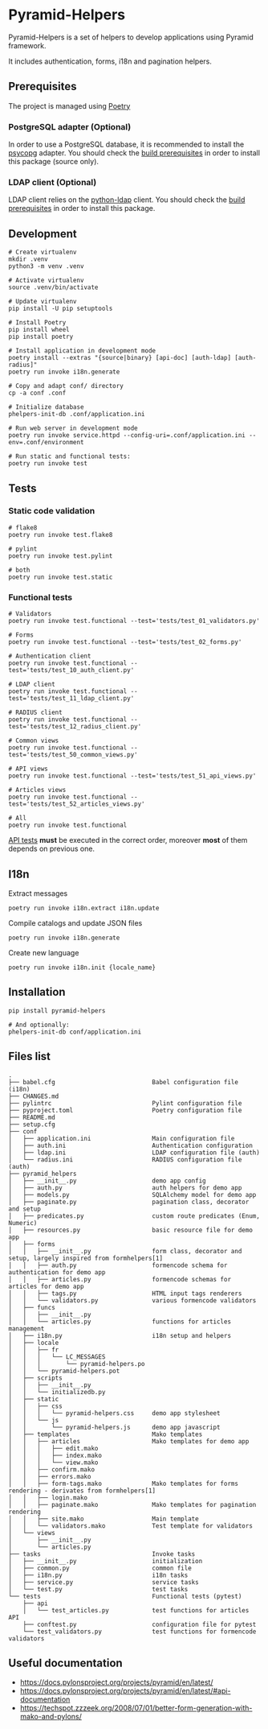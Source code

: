 # Pyramid-Helpers

Pyramid-Helpers is a set of helpers to develop applications using Pyramid framework.

It includes authentication, forms, i18n and pagination helpers.


## Prerequisites
The project is managed using [Poetry](https://poetry.eustace.io/docs/#installation)

### PostgreSQL adapter (Optional)
In order to use a PostgreSQL database, it is recommended to install the [psycopg](https://www.psycopg.org/) adapter. You should check the [build prerequisites](https://www.psycopg.org/docs/install.html#build-prerequisites) in order to install this package (source only).

### LDAP client (Optional)
LDAP client relies on the [python-ldap](https://www.python-ldap.org/en/latest/) client. You should check the [build prerequisites](https://www.python-ldap.org/en/latest/installing.html#build-prerequisites) in order to install this package.


## Development
```
# Create virtualenv
mkdir .venv
python3 -m venv .venv

# Activate virtualenv
source .venv/bin/activate

# Update virtualenv
pip install -U pip setuptools

# Install Poetry
pip install wheel
pip install poetry

# Install application in development mode
poetry install --extras "{source|binary} [api-doc] [auth-ldap] [auth-radius]"
poetry run invoke i18n.generate

# Copy and adapt conf/ directory
cp -a conf .conf

# Initialize database
phelpers-init-db .conf/application.ini

# Run web server in development mode
poetry run invoke service.httpd --config-uri=.conf/application.ini --env=.conf/environment

# Run static and functional tests:
poetry run invoke test
```

## Tests
### Static code validation
```
# flake8
poetry run invoke test.flake8

# pylint
poetry run invoke test.pylint

# both
poetry run invoke test.static
```

### Functional tests
```
# Validators
poetry run invoke test.functional --test='tests/test_01_validators.py'

# Forms
poetry run invoke test.functional --test='tests/test_02_forms.py'

# Authentication client
poetry run invoke test.functional --test='tests/test_10_auth_client.py'

# LDAP client
poetry run invoke test.functional --test='tests/test_11_ldap_client.py'

# RADIUS client
poetry run invoke test.functional --test='tests/test_12_radius_client.py'

# Common views
poetry run invoke test.functional --test='tests/test_50_common_views.py'

# API views
poetry run invoke test.functional --test='tests/test_51_api_views.py'

# Articles views
poetry run invoke test.functional --test='tests/test_52_articles_views.py'

# All
poetry run invoke test.functional
```

[API tests](/tests/api/test_articles.py) **must** be executed in the correct order, moreover **most** of them depends on previous one.


## I18n
Extract messages
```
poetry run invoke i18n.extract i18n.update
```

Compile catalogs and update JSON files
```
poetry run invoke i18n.generate
```

Create new language
```
poetry run invoke i18n.init {locale_name}
```


## Installation

```
pip install pyramid-helpers

# And optionally:
phelpers-init-db conf/application.ini
```


## Files list

```
.
├── babel.cfg                           Babel configuration file (i18n)
├── CHANGES.md
├── pylintrc                            Pylint configuration file
├── pyproject.toml                      Poetry configuration file
├── README.md
├── setup.cfg
├── conf
│   ├── application.ini                 Main configuration file
│   ├── auth.ini                        Authentication configuration
│   ├── ldap.ini                        LDAP configuration file (auth)
│   └── radius.ini                      RADIUS configuration file (auth)
├── pyramid_helpers
│   ├── __init__.py                     demo app config
│   ├── auth.py                         auth helpers for demo app
│   ├── models.py                       SQLAlchemy model for demo app
│   ├── paginate.py                     pagination class, decorator and setup
│   ├── predicates.py                   custom route predicates (Enum, Numeric)
│   ├── resources.py                    basic resource file for demo app
│   ├── forms
│   │   ├── __init__.py                 form class, decorator and setup, largely inspired from formhelpers[1]
│   │   ├── auth.py                     formencode schema for authentication for demo app
│   │   ├── articles.py                 formencode schemas for articles for demo app
│   │   ├── tags.py                     HTML input tags renderers
│   │   └── validators.py               various formencode validators
│   ├── funcs
│   │   ├── __init__.py
│   │   └── articles.py                 functions for articles management
│   ├── i18n.py                         i18n setup and helpers
│   ├── locale
│   │   ├── fr
│   │   │   └── LC_MESSAGES
│   │   │       └── pyramid-helpers.po
│   │   └── pyramid-helpers.pot
│   ├── scripts
│   │   ├── __init__.py
│   │   └── initializedb.py
│   ├── static
│   │   ├── css
│   │   │   └── pyramid-helpers.css     demo app stylesheet
│   │   └── js
│   │       └── pyramid-helpers.js      demo app javascript
│   ├── templates                       Mako templates
│   │   ├── articles                    Mako templates for demo app
│   │   │   ├── edit.mako
│   │   │   ├── index.mako
│   │   │   └── view.mako
│   │   ├── confirm.mako
│   │   ├── errors.mako
│   │   ├── form-tags.mako              Mako templates for forms rendering - derivates from formhelpers[1]
│   │   ├── login.mako
│   │   ├── paginate.mako               Mako templates for pagination rendering
│   │   ├── site.mako                   Main template
│   │   └── validators.mako             Test template for validators
│   └── views
│       ├── __init__.py
│       └── articles.py
├── tasks                               Invoke tasks
│   ├── __init__.py                     initialization
│   ├── common.py                       common file
│   ├── i18n.py                         i18n tasks
│   ├── service.py                      service tasks
│   └── test.py                         test tasks
└── tests                               Functional tests (pytest)
    ├── api
    │   └── test_articles.py            test functions for articles API
    ├── conftest.py                     configuration file for pytest
    └── test_validators.py              test functions for formencode validators
```


## Useful documentation

* https://docs.pylonsproject.org/projects/pyramid/en/latest/
* https://docs.pylonsproject.org/projects/pyramid/en/latest/#api-documentation
* https://techspot.zzzeek.org/2008/07/01/better-form-generation-with-mako-and-pylons/
